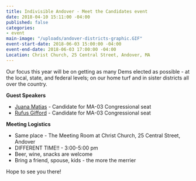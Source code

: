 ```yaml
---
title: Indivisible Andover - Meet the Candidates event
date: 2018-04-10 15:11:00 -04:00
published: false
categories:
- event
main-image: "/uploads/andover-districts-graphic.GIF"
event-start-date: 2018-06-03 15:00:00 -04:00
event-end-date: 2018-06-03 17:00:00 -04:00
Location: Christ Church, 25 Central Street, Andover, MA
---
```


Our focus this year will be on getting as many Dems elected as possible - at the local, state, and federal levels; on our home turf and in sister districts all over the country.

**Guest Speakers**
* [Juana Matias](https://juanamatias.com/) - Candidate for MA-03 Congressional seat
* [Rufus Gifford](https://rufusgifford.com/) - Candidate for MA-03 Congressional seat

**Meeting Logistics**
* Same place - The Meeting Room at Christ Church, 25 Central Street, Andover
* DIFFERENT TIME!! - 3:00-5:00 pm
* Beer, wine, snacks are welcome
* Bring a friend, spouse, kids - the more the merrier

Hope to see you there!
